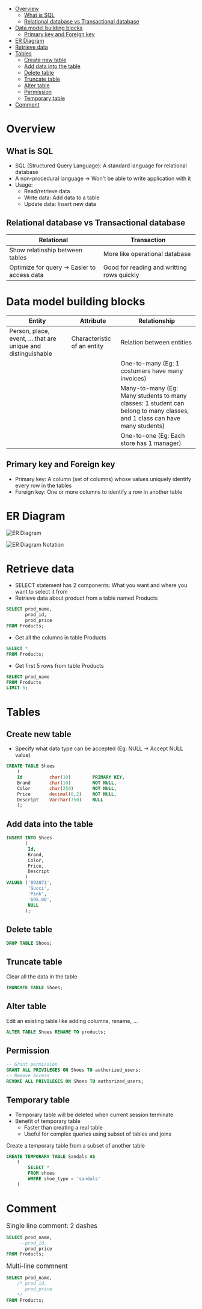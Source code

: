 - [Overview](#overview)
  - [What is SQL](#what-is-sql)
  - [Relational database vs Transactional database](#relational-database-vs-transactional-database)
- [Data model building blocks](#data-model-building-blocks)
  - [Primary key and Foreign key](#primary-key-and-foreign-key)
- [ER Diagram](#er-diagram)
- [Retrieve data](#retrieve-data)
- [Tables](#tables)
  - [Create new table](#create-new-table)
  - [Add data into the table](#add-data-into-the-table)
  - [Delete table](#delete-table)
  - [Truncate table](#truncate-table)
  - [Alter table](#alter-table)
  - [Permission](#permission)
  - [Temporary table](#temporary-table)
- [Comment](#comment)
# Overview
## What is SQL
- SQL (Structured Query Language): A standard language for relational database
- A non-procedural language -> Won't be able to write application with it
- Usage:
  - Read/retrieve data
  - Write data: Add data to a table
  - Update data: Insert new data
## Relational database vs Transactional database

| <center> Relational             | <center> Transaction |
--------------------------------|---------------------
| Show relatinship between tables | More like operational database |
| Optimize for query -> Easier to access data | Good for reading and writting rows quickly |

# Data model building blocks

| <center> Entity | <center> Attribute | <center> Relationship |
-------|-----------|-------------
|Person, place, event, ... that are unique and distinguishable | Characteristic of an entity | Relation between entities |
|||One-to-many (Eg: 1 costumers have many invoices) |
|||Many-to-many (Eg: Many students to many classes: 1 student can belong to many classes, and 1 class can have many students) |
|||One-to-one (Eg: Each store has 1 manager) |

## Primary key and Foreign key
- Primary key: A column (set of columns) whose values uniquely identify every row in the tables
- Foreign key: One or more columns to identify a row in another table    
# ER Diagram
![ER Diagram](Diagram.JPG "Example diagram")

![ER Diagram Notation](Notation.JPG "Relationship notations")

# Retrieve data
- SELECT statement has 2 components: What you want and where you want to select it from
- Retrieve data about product from a table named Products
``` SQL
SELECT prod_name,
       prod_id,
       prod_price
FROM Products;
```
- Get all the columns in table Products
``` SQL
SELECT *
FROM Products;
```
- Get first 5 rows from table Products
``` SQL
SELECT prod_name
FROM Products
LIMIT 5;
```

# Tables
## Create new table
- Specify what data type can be accepted (Eg: NULL -> Accept NULL value)
``` SQL
CREATE TABLE Shoes
    (
    Id          char(10)        PRIMARY KEY,
    Brand       char(10)        NOT NULL,
    Color       char(250)       NOT NULL,
    Price       decimal(8,2)    NOT NULL,
    Descript    Varchar(750)    NULL
    );
```
## Add data into the table
``` SQL
INSERT INTO Shoes
       (
        Id,
        Brand,
        Color,
        Price,
        Descript
       )
VALUES ('892071',
        'Gucci',
        'Pink',
        '695.00',
        NULL
       );
```

## Delete table
``` SQL
DROP TABLE Shoes;
```

## Truncate table
Clear all the data in the table
``` SQL
TRUNCATE TABLE Shoes;
```

## Alter table
Edit an existing table like adding columns, rename, ...
``` SQL
ALTER TABLE Shoes RENAME TO products;
```

## Permission
``` SQL
-- Grant permission
GRANT ALL PRIVILEGES ON Shoes TO authorized_users;
-- Remove access
REVOKE ALL PRIVILEGES ON Shoes TO authorized_users;
```

## Temporary table
- Temporary table will be deleted when current session terminate
- Benefit of temporary table
  - Faster than creating a real table
  - Useful for complex queries using subset of tables and joins   

Create a temporary table from a subset of another table
``` SQL
CREATE TEMPORARY TABLE Sandals AS
    (
        SELECT *
        FROM shoes
        WHERE shoe_type = 'sandals'
    )
```

# Comment
<big> Single line comment: 2 dashes
<small>
``` SQL
SELECT prod_name,
     --prod_id,
       prod_price
FROM Products;
```
<big> Multi-line commnent
<small>
``` SQL
SELECT prod_name,
    /* prod_id,
       prod_price
    */
FROM Products;
```